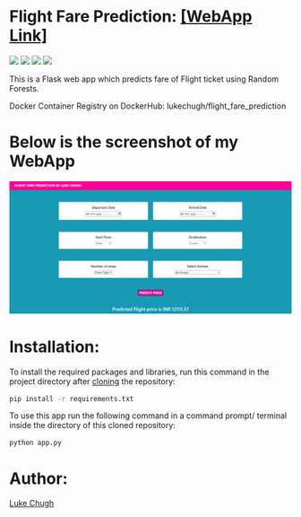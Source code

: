 # Flight Fare Prediction: [[WebApp Link]](https://lukechugh-flight-fare-prediction-webapp.up.railway.app/)

![](https://img.shields.io/badge/python-3.7-blueviolet)
![](https://img.shields.io/badge/scikit--learn-0.24.1-blue)
![](https://img.shields.io/badge/Frontend-HTML/CSS/JS-fuchsia)
![](https://img.shields.io/badge/flask-2.1.2-aquamarine)

This is a Flask web app which predicts fare of Flight ticket using Random Forests.

Docker Container Registry on DockerHub: lukechugh/flight_fare_prediction

# Below is the screenshot of my WebApp

![Capture](https://github.com/luke-chugh/Flight-Price-Prediction-WebApp/blob/main/screenshots/1.png)

# Installation:
To install the required packages and libraries, run this command in the project directory after [cloning](https://www.howtogeek.com/451360/how-to-clone-a-github-repository/) the repository:
```bash
pip install -r requirements.txt
```
To use this app run the following command in a command prompt/ terminal inside the directory of this cloned repository:
```
python app.py
```
# Author:
[Luke Chugh](https://www.linkedin.com/in/luke-chugh-2b2043181/)
